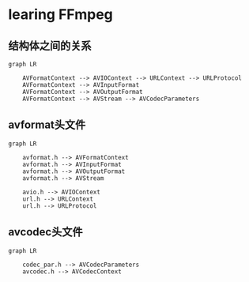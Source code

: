 # learing FFmpeg

## 结构体之间的关系

```mermaid
graph LR

    AVFormatContext --> AVIOContext --> URLContext --> URLProtocol
    AVFormatContext --> AVInputFormat 
    AVFormatContext --> AVOutputFormat
    AVFormatContext --> AVStream --> AVCodecParameters
```

## avformat头文件
```mermaid
graph LR

    avformat.h --> AVFormatContext
    avformat.h --> AVInputFormat
    avformat.h --> AVOutputFormat
    avformat.h --> AVStream

    avio.h --> AVIOContext
    url.h --> URLContext
    url.h --> URLProtocol
```

## avcodec头文件
```mermaid
graph LR

    codec_par.h --> AVCodecParameters
    avcodec.h --> AVCodecContext
```
